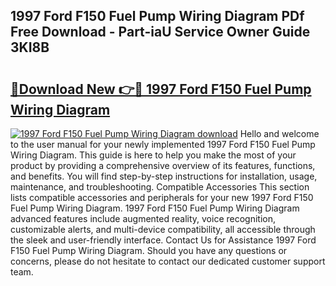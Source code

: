 ## 1997 Ford F150 Fuel Pump Wiring Diagram PDf Free Download - Part-iaU Service Owner Guide 3KI8B

# <h2><a href="http://dfigq0.blite.top/?on=1997+Ford+F150+Fuel+Pump+Wiring+Diagram">🔗Download New 👉🔴 1997 Ford F150 Fuel Pump Wiring Diagram</a></h2>

[![1997 Ford F150 Fuel Pump Wiring Diagram download](https://i.imgur.com/lujVjoI.png)](http://dfigq0.blite.top/?on=1997+Ford+F150+Fuel+Pump+Wiring+Diagram)
Hello and welcome to the user manual for your newly implemented 1997 Ford F150 Fuel Pump Wiring Diagram. This guide is here to help you make the most of your product by providing a comprehensive overview of its features, functions, and benefits. You will find step-by-step instructions for installation, usage, maintenance, and troubleshooting. Compatible Accessories This section lists compatible accessories and peripherals for your new 1997 Ford F150 Fuel Pump Wiring Diagram. 1997 Ford F150 Fuel Pump Wiring Diagram advanced features include augmented reality, voice recognition, customizable alerts, and multi-device compatibility, all accessible through the sleek and user-friendly interface. Contact Us for Assistance 1997 Ford F150 Fuel Pump Wiring Diagram. Should you have any questions or concerns, please do not hesitate to contact our dedicated customer support team.
